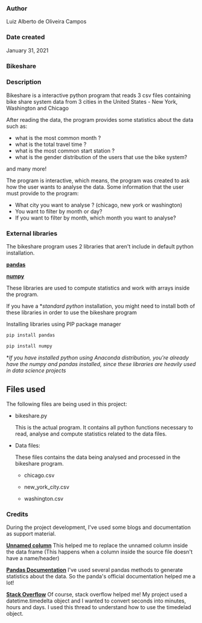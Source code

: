 ### Author
Luiz Alberto de Oliveira Campos

### Date created
January 31, 2021

### Bikeshare

### Description
Bikeshare is a interactive python program that reads 3 csv files containing bike share system data from 3 cities in the United States - New York, Washington and Chicago

After reading the data, the program provides some statistics about the data such as: 

* what is the most common month ?
* what is the total travel time ?
* what is the most common start station ?
* what is the gender distribution of the users that use the bike system?

and many more!

The program is interactive, which means, the program was created to ask how the user wants to analyse the data. Some information that the user must provide to the program:

* What city you want to analyse ? (chicago, new york or washington)
* You want to filter by month or day?
* If you want to filter by month, which month you want to analyse?

### External libraries

The bikeshare program uses 2 libraries that aren't include in default python installation.

**[pandas]** 

**[numpy]**

These libraries are used to compute statistics and work with arrays inside the program.

If you have a **standard python* installation, you might need to install both of these libraries in order to use the bikeshare program

Installing libraries using PIP package manager

```sh
pip install pandas
```

```sh
pip install numpy
```

**If you have installed python using Anaconda distribution, you're already have the numpy and pandas installed, since these libraries are heavily used in data science projects*

[pandas]: https://pandas.pydata.org/
[numpy]: https://numpy.org/


## Files used
The following files are being used in this project:

* bikeshare.py

    This is the actual program. It contains all python functions necessary to read, analyse and compute statistics related to the data files.


* Data files:

    These files contains the data being analysed and processed in the bikeshare program.

    * chicago.csv

    * new_york_city.csv

    * washington.csv

### Credits
During the project development, I've used some blogs and documentation as support material.


**[Unnamed column]** This helped me to replace the unnamed column inside the data frame (This happens when a column inside the source file doesn't have a name/header)

**[Pandas Documentation]** I've used several pandas methods to generate statistics about the data. So the panda's official documentation helped me a lot!

**[Stack Overflow]** Of course, stack overflow helped me! My project used a datetime.timedelta object and I wanted to convert seconds into minutes, hours and days. I used this thread to understand how to use the timedelad object.


[Unnamed column]: https://www.codegrepper.com/code-examples/python/name+unnamed+column+pandas

[Pandas Documentation]: https://pandas.pydata.org/

[Stack Overflow]: https://stackoverflow.com/questions/538666/format-timedelta-to-string
